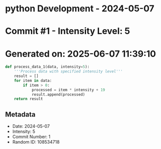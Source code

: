 ﻿# python Development - 2024-05-07
# Commit #1 - Intensity Level: 5
# Generated on: 2025-06-07 11:39:10
```python
def process_data_1(data, intensity=5):
    '''Process data with specified intensity level'''
    result = []
    for item in data:
        if item > 0:
            processed = item * intensity + 19
            result.append(processed)
    return result
```
## Metadata
- Date: 2024-05-07
- Intensity: 5
- Commit Number: 1
- Random ID: 108534718
